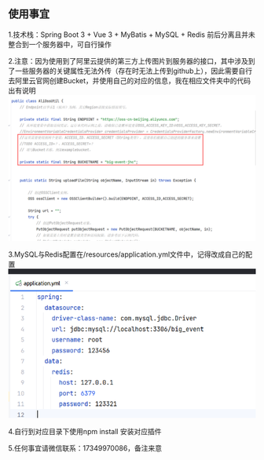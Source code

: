 ## 使用事宜

1.技术栈：Spring Boot 3 + Vue 3 + MyBatis + MySQL + Redis 前后分离且并未整合到一个服务器中，可自行操作

2.注意：因为使用到了阿里云提供的第三方上传图片到服务器的接口，其中涉及到了一些服务器的关键属性无法外传（存在时无法上传到github上），因此需要自行去阿里云官网创建Bucket，并使用自己的对应的信息，我在相应文件夹中的代码出有说明
![image](image-20240410122412509.png)


3.MySQL与Redis配置在/resources/application.yml文件中，记得改成自己的配置
![image](image-20240410122455337.png)



4.自行到对应目录下使用npm install 安装对应插件

5.任何事宜请微信联系：17349970086，备注来意
